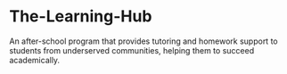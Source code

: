 # The-Learning-Hub
An after-school program that provides tutoring and homework support to students from underserved communities, helping them to succeed academically.
